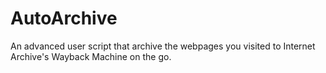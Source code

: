 # AutoArchive
An advanced user script that archive the webpages you visited to Internet Archive's Wayback Machine  on the go.
